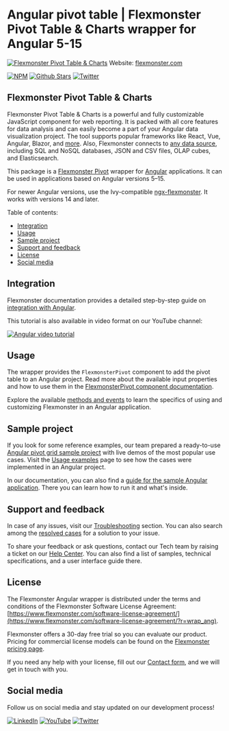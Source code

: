 # Angular pivot table | Flexmonster Pivot Table & Charts wrapper for Angular 5-15
[![Flexmonster Pivot Table & Charts](https://cdn.flexmonster.com/readmes/angular.webp)](https://www.flexmonster.com?r=wrap_ang)
Website: [flexmonster.com](https://www.flexmonster.com?r=wrap_ang)

[![NPM](https://img.shields.io/npm/v/ng-flexmonster)](https://www.npmjs.com/package/ng-flexmonster)
[![Github Stars](https://img.shields.io/github/stars/flexmonster?style=social)](https://github.com/flexmonster) [![Twitter](https://img.shields.io/twitter/follow/Flexmonster?style=social)](https://twitter.com/Flexmonster)
 

## Flexmonster Pivot Table & Charts

Flexmonster Pivot Table & Charts is a powerful and fully customizable JavaScript component for web reporting. It is packed with all core features for data analysis and can easily become a part of your Angular data visualization project. The tool supports popular frameworks like React, Vue, Angular, Blazor, and [more](https://www.flexmonster.com/doc/available-tutorials-integration?r=wrap_ang). Also, Flexmonster connects to [any data source](https://www.flexmonster.com/doc/supported-data-sources?r=wrap_ang), including SQL and NoSQL databases, JSON and CSV files, OLAP cubes, and Elasticsearch. 

This package is a [Flexmonster Pivot](https://www.flexmonster.com?r=wrap_ang) wrapper for [Angular](https://angular.io) applications. It can be used in applications based on Angular versions 5–15.

For newer Angular versions, use the Ivy-compatible [ngx-flexmonster](https://www.npmjs.com/package/ngx-flexmonster). It works with versions 14 and later.

Table of contents:

* [Integration](#integration)
* [Usage](#usage)
* [Sample project](#sample-project)
* [Support and feedback](#support-and-feedback)
* [License](#license)
* [Social media](#social-media)

## Integration

Flexmonster documentation provides a detailed step-by-step guide on [іntegration with Angular](https://www.flexmonster.com/doc/integration-with-angular?r=wrap_ang). 

This tutorial is also available in video format on our YouTube channel:

[![Angular video tutorial](https://static.flexmonster.com/uploads/2023/09/07144220/Screenshot-2023-09-07-at-17.42.09.png)](https://www.youtube.com/watch?v=hbaVewUYZRE&list=PLh8M6vKONZ5WCQu0gUmlvvttH9xUpN-Cs&index=4)

## Usage

The wrapper provides the `FlexmonsterPivot` component to add the pivot table to an Angular project. Read more about the available input properties and how to use them in the [FlexmonsterPivot component documentation](https://www.flexmonster.com/doc/fm-pivot-directive-for-angular?r=wrap_ang).

Explore the available [methods and events](https://www.flexmonster.com/doc/using-methods-and-events-angular?r=wrap_ang) to learn the specifics of using and customizing Flexmonster in an Angular application.

## Sample project

If you look for some reference examples, our team prepared a ready-to-use [Angular pivot grid sample project](https://github.com/flexmonster/pivot-angular?r=wrap_ang) with live demos of the most popular use cases. Visit the [Usage examples](https://www.flexmonster.com/doc/usage-examples-angular?r=wrap_ang) page to see how the cases were implemented in an Angular project.

In our documentation, you can also find a [guide for the sample Angular application](https://www.flexmonster.com/doc/sample-angular-project?r=wrap_ang). There you can learn how to run it and what's inside.


## Support and feedback

In case of any issues, visit our [Troubleshooting](https://www.flexmonster.com/doc/typical-errors?r=wrap_ang) section. You can also search among the [resolved cases](https://www.flexmonster.com/technical-support?r=wrap_ang) for a solution to your issue.

To share your feedback or ask questions, contact our Tech team by raising a ticket on our [Help Center](https://www.flexmonster.com/help-center?r=wrap_ang). You can also find a list of samples, technical specifications, and a user interface guide there.

## License

The Flexmonster Angular wrapper is distributed under the terms and conditions of the Flexmonster Software License Agreement: [https://www.flexmonster.com/software-license-agreement/](https://www.flexmonster.com/software-license-agreement/?r=wrap_ang).

Flexmonster offers a 30-day free trial so you can evaluate our product. Pricing for commercial license models can be found on the [Flexmonster pricing page](https://www.flexmonster.com/pivot-table-editions-and-pricing/?r=wrap_ang).

If you need any help with your license, fill out our [Contact form](https://www.flexmonster.com/contact-our-team/?r=wrap_ang), and we will get in touch with you.

## Social media

Follow us on social media and stay updated on our development process!

[![LinkedIn](https://img.shields.io/badge/LinkedIn-blue?style=for-the-badge&logo=linkedin&logoColor=white)](https://linkedin.com/company/flexmonster) [![YouTube](https://img.shields.io/badge/YouTube-red?style=for-the-badge&logo=youtube&logoColor=white)](https://youtube.com/user/FlexMonsterPivot) [![Twitter](https://img.shields.io/badge/Twitter-blue?style=for-the-badge&logo=twitter&logoColor=white)](https://twitter.com/flexmonster)
